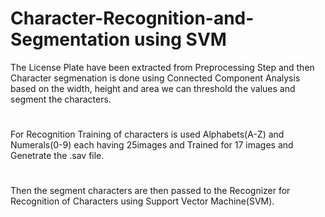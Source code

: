 # Character-Recognition-and-Segmentation using SVM
The License Plate have been extracted from Preprocessing Step and then Character segmenation is done using Connected Component Analysis based on the width, height and area we can threshold the values and segment the characters.
#
For Recognition Training of characters is used Alphabets(A-Z) and Numerals(0-9) each having 25images and Trained for 17 images and Genetrate the .sav file.
#
Then the segment characters are then passed to the Recognizer for Recognition of Characters using Support Vector Machine(SVM).
